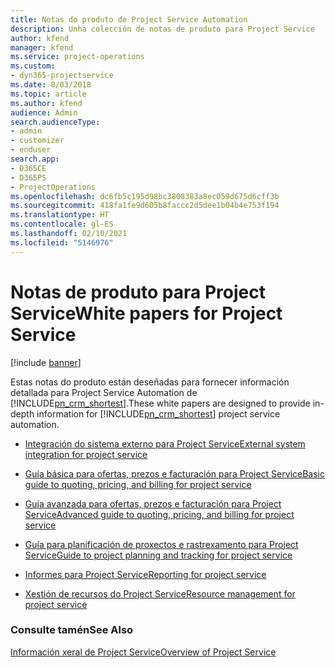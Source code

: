 ```yaml
---
title: Notas do produto de Project Service Automation
description: Unha colección de notas de produto para Project Service
author: kfend
manager: kfend
ms.service: project-operations
ms.custom:
- dyn365-projectservice
ms.date: 8/03/2018
ms.topic: article
ms.author: kfend
audience: Admin
search.audienceType:
- admin
- customizer
- enduser
search.app:
- D365CE
- D365PS
- ProjectOperations
ms.openlocfilehash: dc6fb5c195d98bc3808383a8ec059d675d6cff3b
ms.sourcegitcommit: 418fa1fe9d605b8faccc2d5dee1b04b4e753f194
ms.translationtype: HT
ms.contentlocale: gl-ES
ms.lasthandoff: 02/10/2021
ms.locfileid: "5146976"
---
```

# <a name="white-papers-for-project-service"></a><span data-ttu-id="34bf6-103">Notas de produto para Project Service</span><span class="sxs-lookup"><span data-stu-id="34bf6-103">White papers for Project Service</span></span>

[!include [banner](../includes/psa-now-project-operations.md)]

<span data-ttu-id="34bf6-104">Estas notas do produto están deseñadas para fornecer información detallada para Project Service Automation de [!INCLUDE[pn_crm_shortest](../includes/pn-crm-shortest.md)].</span><span class="sxs-lookup"><span data-stu-id="34bf6-104">These white papers are designed to provide in-depth information for [!INCLUDE[pn_crm_shortest](../includes/pn-crm-shortest.md)] project service automation.</span></span>

-   [<span data-ttu-id="34bf6-105">Integración do sistema externo para Project Service</span><span class="sxs-lookup"><span data-stu-id="34bf6-105">External system integration for project service</span></span>](https://go.microsoft.com/fwlink/?LinkId=825445)

-   [<span data-ttu-id="34bf6-106">Guía básica para ofertas, prezos e facturación para Project Service</span><span class="sxs-lookup"><span data-stu-id="34bf6-106">Basic guide to quoting, pricing, and billing for project service</span></span>](https://go.microsoft.com/fwlink/?LinkId=825241)

-   [<span data-ttu-id="34bf6-107">Guía avanzada para ofertas, prezos e facturación para Project Service</span><span class="sxs-lookup"><span data-stu-id="34bf6-107">Advanced guide to quoting, pricing, and billing for project service</span></span>](https://go.microsoft.com/fwlink/?LinkId=825242)

-   [<span data-ttu-id="34bf6-108">Guía para planificación de proxectos e rastrexamento para Project Service</span><span class="sxs-lookup"><span data-stu-id="34bf6-108">Guide to project planning and tracking for project service</span></span>](https://go.microsoft.com/fwlink/?LinkId=825243)

-   [<span data-ttu-id="34bf6-109">Informes para Project Service</span><span class="sxs-lookup"><span data-stu-id="34bf6-109">Reporting for project service</span></span>](https://go.microsoft.com/fwlink/?LinkId=825446)

-   [<span data-ttu-id="34bf6-110">Xestión de recursos do Project Service</span><span class="sxs-lookup"><span data-stu-id="34bf6-110">Resource management for project service</span></span>](https://go.microsoft.com/fwlink/?LinkId=825244)

### <a name="see-also"></a><span data-ttu-id="34bf6-111">Consulte tamén</span><span class="sxs-lookup"><span data-stu-id="34bf6-111">See Also</span></span>
 [<span data-ttu-id="34bf6-112">Información xeral de Project Service</span><span class="sxs-lookup"><span data-stu-id="34bf6-112">Overview of Project Service</span></span>](../psa/overview.md)
